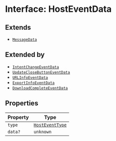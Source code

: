 # Interface: HostEventData

## Extends

- [`MessageData`](../../message-data-types/interfaces/message-data.md)

## Extended by

- [`IntentChangeEventData`](../../message-data-types/interfaces/intent-change-event-data.md)
- [`UpdateCloseButtonEventData`](../../message-data-types/interfaces/update-close-button-event-data.md)
- [`URLInfoEventData`](../../message-data-types/interfaces/url-info-event-data.md)
- [`ExportInfoEventData`](../../message-data-types/interfaces/export-info-event-data.md)
- [`DownloadCompleteEventData`](../../message-data-types/interfaces/download-complete-event-data.md)

## Properties

| Property | Type |
| ------ | ------ |
| `type` | [`HostEventType`](../../message-data-types/enumerations/host-event-type.md) |
| `data?` | `unknown` |
